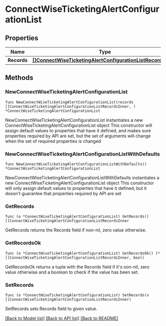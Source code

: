 # ConnectWiseTicketingAlertConfigurationList

## Properties

Name | Type | Description | Notes
------------ | ------------- | ------------- | -------------
**Records** | [**[]ConnectWiseTicketingAlertConfigurationListRecordsInner**](ConnectWiseTicketingAlertConfigurationListRecordsInner.md) |  | 

## Methods

### NewConnectWiseTicketingAlertConfigurationList

`func NewConnectWiseTicketingAlertConfigurationList(records []ConnectWiseTicketingAlertConfigurationListRecordsInner, ) *ConnectWiseTicketingAlertConfigurationList`

NewConnectWiseTicketingAlertConfigurationList instantiates a new ConnectWiseTicketingAlertConfigurationList object
This constructor will assign default values to properties that have it defined,
and makes sure properties required by API are set, but the set of arguments
will change when the set of required properties is changed

### NewConnectWiseTicketingAlertConfigurationListWithDefaults

`func NewConnectWiseTicketingAlertConfigurationListWithDefaults() *ConnectWiseTicketingAlertConfigurationList`

NewConnectWiseTicketingAlertConfigurationListWithDefaults instantiates a new ConnectWiseTicketingAlertConfigurationList object
This constructor will only assign default values to properties that have it defined,
but it doesn't guarantee that properties required by API are set

### GetRecords

`func (o *ConnectWiseTicketingAlertConfigurationList) GetRecords() []ConnectWiseTicketingAlertConfigurationListRecordsInner`

GetRecords returns the Records field if non-nil, zero value otherwise.

### GetRecordsOk

`func (o *ConnectWiseTicketingAlertConfigurationList) GetRecordsOk() (*[]ConnectWiseTicketingAlertConfigurationListRecordsInner, bool)`

GetRecordsOk returns a tuple with the Records field if it's non-nil, zero value otherwise
and a boolean to check if the value has been set.

### SetRecords

`func (o *ConnectWiseTicketingAlertConfigurationList) SetRecords(v []ConnectWiseTicketingAlertConfigurationListRecordsInner)`

SetRecords sets Records field to given value.



[[Back to Model list]](../README.md#documentation-for-models) [[Back to API list]](../README.md#documentation-for-api-endpoints) [[Back to README]](../README.md)


